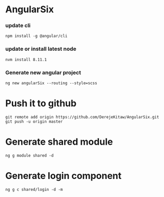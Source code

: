 # AngularSix

### update cli
```
npm install -g @angular/cli
```
### update or install latest node
```
nvm install 8.11.1
```
### Generate new angular project
```
ng new angularSix --routing --style=scss
```
# Push it to github
```
git remote add origin https://github.com/DerejeKitaw/AngularSix.git
git push -u origin master
```
# Generate shared module
```
ng g module shared -d
```
# Generate login component 
```
ng g c shared/login -d -m 
```
